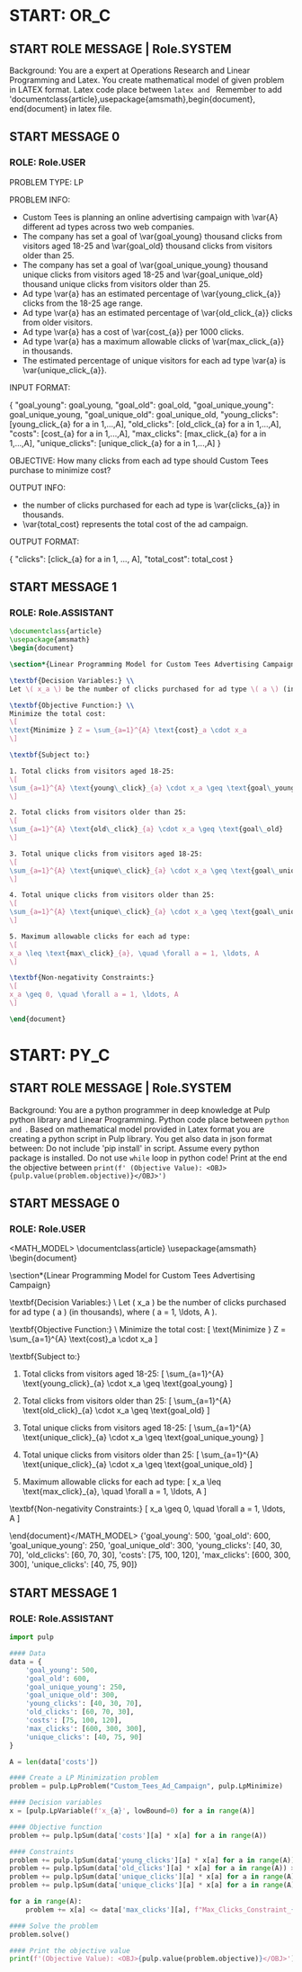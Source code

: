 # START: OR_C 
## START ROLE MESSAGE | Role.SYSTEM 
Background: You are a expert at Operations Research and Linear Programming and Latex. You create mathematical model of given problem in LATEX format. Latex code place between ```latex and ``` Remember to add 'documentclass{article},usepackage{amsmath},begin{document}, end{document} in latex file. 
## START MESSAGE 0 
### ROLE: Role.USER
<DESCRIPTION>
PROBLEM TYPE: LP

PROBLEM INFO:

- Custom Tees is planning an online advertising campaign with \var{A} different ad types across two web companies.
- The company has set a goal of \var{goal_young} thousand clicks from visitors aged 18-25 and \var{goal_old} thousand clicks from visitors older than 25.
- The company has set a goal of \var{goal_unique_young} thousand unique clicks from visitors aged 18-25 and \var{goal_unique_old} thousand unique clicks from visitors older than 25.
- Ad type \var{a} has an estimated percentage of \var{young_click_{a}} clicks from the 18-25 age range.
- Ad type \var{a} has an estimated percentage of \var{old_click_{a}} clicks from older visitors.
- Ad type \var{a} has a cost of \var{cost_{a}} per 1000 clicks.
- Ad type \var{a} has a maximum allowable clicks of \var{max_click_{a}} in thousands.
- The estimated percentage of unique visitors for each ad type \var{a} is \var{unique_click_{a}}.

INPUT FORMAT: 

{
    "goal_young": goal_young,
    "goal_old": goal_old,
    "goal_unique_young": goal_unique_young,
    "goal_unique_old": goal_unique_old,
    "young_clicks": [young_click_{a} for a in 1,...,A],
    "old_clicks": [old_click_{a} for a in 1,...,A],
    "costs": [cost_{a} for a in 1,...,A],
    "max_clicks": [max_click_{a} for a in 1,...,A],
    "unique_clicks": [unique_click_{a} for a in 1,...,A]
}

OBJECTIVE: How many clicks from each ad type should Custom Tees purchase to minimize cost?

OUTPUT INFO:

- the number of clicks purchased for each ad type is \var{clicks_{a}} in thousands.
- \var{total_cost} represents the total cost of the ad campaign.

OUTPUT FORMAT:

{
    "clicks": [click_{a} for a in 1, ..., A],
    "total_cost": total_cost
}
</DESCRIPTION>


## START MESSAGE 1 
### ROLE: Role.ASSISTANT
```latex
\documentclass{article}
\usepackage{amsmath}
\begin{document}

\section*{Linear Programming Model for Custom Tees Advertising Campaign}

\textbf{Decision Variables:} \\
Let \( x_a \) be the number of clicks purchased for ad type \( a \) (in thousands), where \( a = 1, \ldots, A \).

\textbf{Objective Function:} \\
Minimize the total cost:
\[
\text{Minimize } Z = \sum_{a=1}^{A} \text{cost}_a \cdot x_a
\]

\textbf{Subject to:}

1. Total clicks from visitors aged 18-25:
\[
\sum_{a=1}^{A} \text{young\_click}_{a} \cdot x_a \geq \text{goal\_young}
\]

2. Total clicks from visitors older than 25:
\[
\sum_{a=1}^{A} \text{old\_click}_{a} \cdot x_a \geq \text{goal\_old}
\]

3. Total unique clicks from visitors aged 18-25:
\[
\sum_{a=1}^{A} \text{unique\_click}_{a} \cdot x_a \geq \text{goal\_unique\_young}
\]

4. Total unique clicks from visitors older than 25:
\[
\sum_{a=1}^{A} \text{unique\_click}_{a} \cdot x_a \geq \text{goal\_unique\_old}
\]

5. Maximum allowable clicks for each ad type:
\[
x_a \leq \text{max\_click}_{a}, \quad \forall a = 1, \ldots, A
\]

\textbf{Non-negativity Constraints:}
\[
x_a \geq 0, \quad \forall a = 1, \ldots, A
\]

\end{document}
```

# START: PY_C 
## START ROLE MESSAGE | Role.SYSTEM 
Background: You are a python programmer in deep knowledge at Pulp python library and Linear Programming. Python code place between ```python and ```. Based on mathematical model provided in Latex format you are creating a python script in Pulp library. You get also data in json format between: <DATA></DATA> Do not include 'pip install' in script. Assume every python package is installed. Do not use `while` loop in python code! Print at the end the objective between <OBJ></OBJ> `print(f' (Objective Value): <OBJ>{pulp.value(problem.objective)}</OBJ>')` 
## START MESSAGE 0 
### ROLE: Role.USER
<MATH_MODEL>
\documentclass{article}
\usepackage{amsmath}
\begin{document}

\section*{Linear Programming Model for Custom Tees Advertising Campaign}

\textbf{Decision Variables:} \\
Let \( x_a \) be the number of clicks purchased for ad type \( a \) (in thousands), where \( a = 1, \ldots, A \).

\textbf{Objective Function:} \\
Minimize the total cost:
\[
\text{Minimize } Z = \sum_{a=1}^{A} \text{cost}_a \cdot x_a
\]

\textbf{Subject to:}

1. Total clicks from visitors aged 18-25:
\[
\sum_{a=1}^{A} \text{young\_click}_{a} \cdot x_a \geq \text{goal\_young}
\]

2. Total clicks from visitors older than 25:
\[
\sum_{a=1}^{A} \text{old\_click}_{a} \cdot x_a \geq \text{goal\_old}
\]

3. Total unique clicks from visitors aged 18-25:
\[
\sum_{a=1}^{A} \text{unique\_click}_{a} \cdot x_a \geq \text{goal\_unique\_young}
\]

4. Total unique clicks from visitors older than 25:
\[
\sum_{a=1}^{A} \text{unique\_click}_{a} \cdot x_a \geq \text{goal\_unique\_old}
\]

5. Maximum allowable clicks for each ad type:
\[
x_a \leq \text{max\_click}_{a}, \quad \forall a = 1, \ldots, A
\]

\textbf{Non-negativity Constraints:}
\[
x_a \geq 0, \quad \forall a = 1, \ldots, A
\]

\end{document}</MATH_MODEL>
<DATA>
{'goal_young': 500, 'goal_old': 600, 'goal_unique_young': 250, 'goal_unique_old': 300, 'young_clicks': [40, 30, 70], 'old_clicks': [60, 70, 30], 'costs': [75, 100, 120], 'max_clicks': [600, 300, 300], 'unique_clicks': [40, 75, 90]}</DATA>


## START MESSAGE 1 
### ROLE: Role.ASSISTANT
```python
import pulp

#### Data
data = {
    'goal_young': 500,
    'goal_old': 600,
    'goal_unique_young': 250,
    'goal_unique_old': 300,
    'young_clicks': [40, 30, 70],
    'old_clicks': [60, 70, 30],
    'costs': [75, 100, 120],
    'max_clicks': [600, 300, 300],
    'unique_clicks': [40, 75, 90]
}

A = len(data['costs'])

#### Create a LP Minimization problem
problem = pulp.LpProblem("Custom_Tees_Ad_Campaign", pulp.LpMinimize)

#### Decision variables
x = [pulp.LpVariable(f'x_{a}', lowBound=0) for a in range(A)]

#### Objective function
problem += pulp.lpSum(data['costs'][a] * x[a] for a in range(A))

#### Constraints
problem += pulp.lpSum(data['young_clicks'][a] * x[a] for a in range(A)) >= data['goal_young'], "Young_Clicks_Constraint"
problem += pulp.lpSum(data['old_clicks'][a] * x[a] for a in range(A)) >= data['goal_old'], "Old_Clicks_Constraint"
problem += pulp.lpSum(data['unique_clicks'][a] * x[a] for a in range(A)) >= data['goal_unique_young'], "Unique_Clicks_Young_Constraint"
problem += pulp.lpSum(data['unique_clicks'][a] * x[a] for a in range(A)) >= data['goal_unique_old'], "Unique_Clicks_Old_Constraint"

for a in range(A):
    problem += x[a] <= data['max_clicks'][a], f"Max_Clicks_Constraint_{a}"

#### Solve the problem
problem.solve()

#### Print the objective value
print(f'(Objective Value): <OBJ>{pulp.value(problem.objective)}</OBJ>')
```

